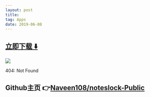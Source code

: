 ```yaml
---
layout: post
title:  
tag: Apps
date: 2019-06-08
---
```


 


## [立即下载 ️⬇️ ](https://codeload.github.com/Naveen108/noteslock-Public/zip/master) 
<p-8> 

 
![](https://flutterawesome.com/content/images/2019/01/notes-lock.jpg)
 
>
> 
>

 
404: Not Found

## Github主页 👉[Naveen108/noteslock-Public](http://github.com/Naveen108/noteslock-Public)